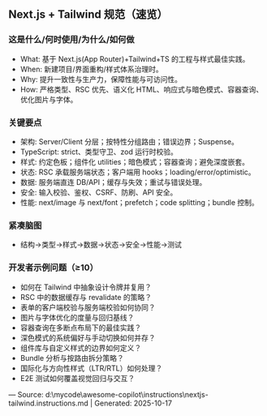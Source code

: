 ## Next.js + Tailwind 规范（速览）

### 这是什么/何时使用/为什么/如何做
- What: 基于 Next.js(App Router)+Tailwind+TS 的工程与样式最佳实践。
- When: 新建项目/界面重构/样式体系治理时。
- Why: 提升一致性与生产力，保障性能与可访问性。
- How: 严格类型、RSC 优先、语义化 HTML、响应式与暗色模式、容器查询、优化图片与字体。

### 关键要点
- 架构: Server/Client 分层；按特性分组路由；错误边界；Suspense。
- TypeScript: strict、类型守卫、zod 运行时校验。
- 样式: 约定色板；组件化 utilities；暗色模式；容器查询；避免深度嵌套。
- 状态: RSC 承载服务端状态；客户端用 hooks；loading/error/optimistic。
- 数据: 服务端直连 DB/API；缓存与失效；重试与错误处理。
- 安全: 输入校验、鉴权、CSRF、防刷、API 安全。
- 性能: next/image 与 next/font；prefetch；code splitting；bundle 控制。

### 紧凑脑图
- 结构→类型→样式→数据→状态→安全→性能→测试

### 开发者示例问题（≥10）
- 如何在 Tailwind 中抽象设计令牌并复用？
- RSC 中的数据缓存与 revalidate 的策略？
- 表单的客户端校验与服务端校验如何协同？
- 图片与字体优化的度量与回归基线？
- 容器查询在多断点布局下的最佳实践？
- 深色模式的系统偏好与手动切换如何并存？
- 组件库与自定义样式的边界如何定义？
- Bundle 分析与按路由拆分策略？
- 国际化与方向性样式（LTR/RTL）如何处理？
- E2E 测试如何覆盖视觉回归与交互？

—
Source: d:\mycode\awesome-copilot\instructions\nextjs-tailwind.instructions.md | Generated: 2025-10-17
